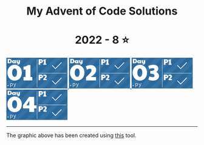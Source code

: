 <h1 align="center">
  My Advent of Code Solutions
</h1>

<!-- AOC TILES BEGIN -->
<h1 align="center">
  2022 - 8 ⭐
</h1>
<a href="2022/01/01.py">
  <img src="Media/2022/01.png" width="161px">
</a>
<a href="2022/02/02.py">
  <img src="Media/2022/02.png" width="161px">
</a>
<a href="2022/03/03.py">
  <img src="Media/2022/03.png" width="161px">
</a>
<a href="2022/04/04.py">
  <img src="Media/2022/04.png" width="161px">
</a>
<!-- AOC TILES END -->


---

The graphic above has been created using [this](https://github.com/LiquidFun/adventofcode) tool. 


